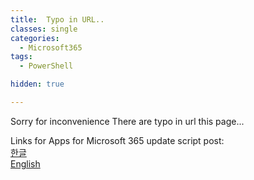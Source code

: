 ```yaml
---
title:  Typo in URL..
classes: single
categories:
  - Microsoft365
tags:
  - PowerShell

hidden: true

---
```


Sorry for inconvenience
There are typo in url this page...

Links for Apps for Microsoft 365 update script post:  
[한글](https://blog.scho.kr/ko-kr/microsoft365/Office365-Update-script/)  
[English](https://blog.scho.kr/en-us/microsoft365/Office365-Update-script/)  
